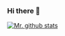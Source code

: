 ### Hi there 👋

<!--
**wangyi7099/wangyi7099** is a ✨ _special_ ✨ repository because its `README.md` (this file) appears on your GitHub profile.

Here are some ideas to get you started:

- 🔭 I’m currently working on ...
- 🌱 I’m currently learning ...
- 👯 I’m looking to collaborate on ...
- 🤔 I’m looking for help with ...
- 💬 Ask me about ...
- 📫 How to reach me: ...
- 😄 Pronouns: ...
- ⚡ Fun fact: ...
-->
[![Mr. github stats](https://github-readme-stats.vercel.app/api?username=wangyi7099)](https://vuescrolljs.yvescoding.org/)
